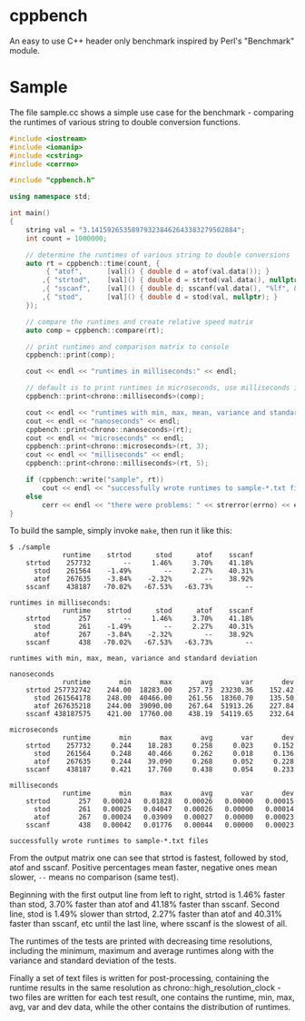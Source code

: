 # cppbench
An easy to use C++ header only benchmark inspired by Perl's "Benchmark" module.

# Sample
The file sample.cc shows a simple use case for the benchmark - comparing the runtimes
of various string to double conversion functions.

```cpp
#include <iostream>
#include <iomanip>
#include <cstring>
#include <cerrno>

#include "cppbench.h"

using namespace std;

int main()
{
	string val = "3.141592653589793238462643383279502884";
	int count = 1000000;

	// determine the runtimes of various string to double conversions
	auto rt = cppbench::time(count, {
		 { "atof",		[val]() { double d = atof(val.data()); }			}
		,{ "strtod",	[val]() { double d = strtod(val.data(), nullptr); }	}
		,{ "sscanf",	[val]() { double d; sscanf(val.data(), "%lf", &d); }}
		,{ "stod",		[val]() { double d = stod(val, nullptr); }			}
	});

	// compare the runtimes and create relative speed matrix
	auto comp = cppbench::compare(rt);

	// print runtimes and comparison matrix to console
	cppbench::print(comp);

	cout << endl << "runtimes in milliseconds:" << endl;

	// default is to print runtimes in microseconds, use milliseconds instead
	cppbench::print<chrono::milliseconds>(comp);

	cout << endl << "runtimes with min, max, mean, variance and standard deviation" << endl;
	cout << endl << "nanoseconds" << endl;
	cppbench::print<chrono::nanoseconds>(rt);
	cout << endl << "microseconds" << endl;
	cppbench::print<chrono::microseconds>(rt, 3);
	cout << endl << "milliseconds" << endl;
	cppbench::print<chrono::milliseconds>(rt, 5);

	if (cppbench::write("sample", rt))
		cout << endl << "successfully wrote runtimes to sample-*.txt files" << endl << endl;
	else
		cerr << endl << "there were problems: " << strerror(errno) << endl << endl;
}
```

To build the sample, simply invoke ``make``, then run it like this:

    $ ./sample 
                 runtime    strtod      stod      atof    sscanf
        strtod    257732        --     1.46%     3.70%    41.18%
          stod    261564    -1.49%        --     2.27%    40.31%
          atof    267635    -3.84%    -2.32%        --    38.92%
        sscanf    438187   -70.02%   -67.53%   -63.73%        --

    runtimes in milliseconds:
                 runtime    strtod      stod      atof    sscanf
        strtod       257        --     1.46%     3.70%    41.18%
          stod       261    -1.49%        --     2.27%    40.31%
          atof       267    -3.84%    -2.32%        --    38.92%
        sscanf       438   -70.02%   -67.53%   -63.73%        --

    runtimes with min, max, mean, variance and standard deviation

    nanoseconds
                 runtime       min       max       avg       var       dev
        strtod 257732742    244.00  18283.00    257.73  23230.36    152.42
          stod 261564178    248.00  40466.00    261.56  18360.70    135.50
          atof 267635218    244.00  39090.00    267.64  51913.26    227.84
        sscanf 438187575    421.00  17760.00    438.19  54119.65    232.64

    microseconds
                 runtime       min       max       avg       var       dev
        strtod    257732     0.244    18.283     0.258     0.023     0.152
          stod    261564     0.248    40.466     0.262     0.018     0.136
          atof    267635     0.244    39.090     0.268     0.052     0.228
        sscanf    438187     0.421    17.760     0.438     0.054     0.233

    milliseconds
                 runtime       min       max       avg       var       dev
        strtod       257   0.00024   0.01828   0.00026   0.00000   0.00015
          stod       261   0.00025   0.04047   0.00026   0.00000   0.00014
          atof       267   0.00024   0.03909   0.00027   0.00000   0.00023
        sscanf       438   0.00042   0.01776   0.00044   0.00000   0.00023

    successfully wrote runtimes to sample-*.txt files

From the output matrix one can see that strtod is fastest, followed by stod, atof and sscanf.
Positive percentages mean faster, negative ones mean slower, ``--`` means no comparison (same test).

Beginning with the first output line from left to right, strtod is 1.46% faster than stod,
3.70% faster than atof and 41.18% faster than sscanf.
Second line, stod is 1.49% slower than strtod, 2.27% faster than atof and 40.31% faster than sscanf, etc
until the last line, where sscanf is the slowest of all.

The runtimes of the tests are printed with decreasing time resolutions, including the minimum, maximum and
average runtimes along with the variance and standard deviation of the tests.

Finally a set of text files is written for post-processing, containing the runtime
results in the same resolution as chrono::high_resolution_clock - two files are
written for each test result, one contains the runtime, min, max, avg, var and dev data,
while the other contains the distribution of runtimes.
